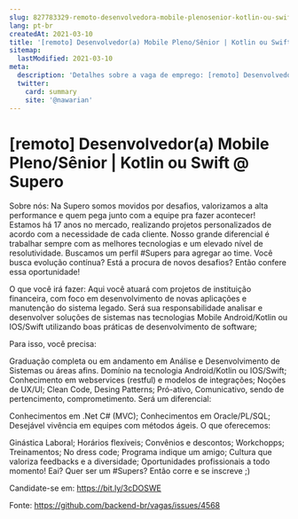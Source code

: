 ```yaml
---
slug: 827783329-remoto-desenvolvedora-mobile-plenosenior-kotlin-ou-swift-at-supero
lang: pt-br
createdAt: 2021-03-10
title: '[remoto] Desenvolvedor(a) Mobile Pleno/Sênior | Kotlin ou Swift @ Supero - Vaga de Emprego'
sitemap:
  lastModified: 2021-03-10
meta:
  description: 'Detalhes sobre a vaga de emprego: [remoto] Desenvolvedor(a) Mobile Pleno/Sênior | Kotlin ou Swift @ Supero'
  twitter:
    card: summary
    site: '@nawarian'
---
```


# [remoto] Desenvolvedor(a) Mobile Pleno/Sênior | Kotlin ou Swift @ Supero

Sobre nós:
Na Supero somos movidos por desafios, valorizamos a alta performance e quem pega junto com a equipe pra fazer acontecer! Estamos há 17 anos no mercado, realizando projetos personalizados de acordo com a necessidade de cada cliente. Nosso grande diferencial é trabalhar sempre com as melhores tecnologias e um elevado nível de resolutividade.
Buscamos um perfil #Supers para agregar ao time. Você busca evolução contínua? Está a procura de novos desafios? Então confere essa oportunidade!

O que você irá fazer:
Aqui você atuará com projetos de instituição financeira, com foco em desenvolvimento de novas aplicações e manutenção do sistema legado. Será sua responsabilidade analisar e desenvolver soluções de sistemas nas tecnologias Mobile Android/Kotlin ou IOS/Swift utilizando boas práticas de desenvolvimento de software;

Para isso, você precisa:

Graduação completa ou em andamento em Análise e Desenvolvimento de Sistemas ou áreas afins.
Domínio na tecnologia Android/Kotlin ou IOS/Swift;
Conhecimento em webservices (restful) e modelos de integrações;
Noções de UX/UI;
Clean Code, Desing Patterns;
Pró-ativo, Comunicativo, sendo de pertencimento, comprometimento.
Será um diferencial:

Conhecimentos em .Net C# (MVC);
Conhecimentos em Oracle/PL/SQL;
Desejável vivência em equipes com métodos ágeis.
O que oferecemos:

Ginástica Laboral;
Horários flexíveis;
Convênios e descontos;
Workchopps;
Treinamentos;
No dress code;
Programa indique um amigo;
Cultura que valoriza feedbacks e a diversidade;
Oportunidades profissionais a todo momento!
Eai? Quer ser um #Supers? Então corre e se inscreve ;)

Candidate-se em: https://bit.ly/3cDOSWE

Fonte: https://github.com/backend-br/vagas/issues/4568